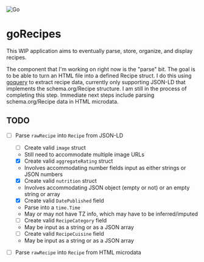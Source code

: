 ![Go](https://github.com/stephenfeagin/goRecipes/workflows/Go/badge.svg)

# goRecipes

This WIP application aims to eventually parse, store, organize, and display recipes.

The component that I'm working on right now is the "parse" bit. The goal is to be able to
turn an HTML file into a defined Recipe struct. I do this using 
[goquery](https://github.com/PuerKitoBio/goquery) to extract recipe data, currently only
supporting JSON-LD that implements the schema.org/Recipe structure. I am still in the
process of completing this step. Immediate next steps include parsing schema.org/Recipe
data in HTML microdata.

## TODO

- [ ] Parse `rawRecipe` into `Recipe` from JSON-LD  
    - [ ] Create valid `image` struct
	- Still need to accommodate multiple image URLs
    - [x] Create valid `aggregateRating` struct
	- Involves accommodating number fields input as either strings or JSON numbers
    - [x] Create valid `nutrition` struct
	- Involves accommodating JSON object (empty or not) or an empty string or array
    - [x] Create valid `DatePublished` field
	- Parse into a `time.Time`
	- May or may not have TZ info, which may have to be inferred/imputed
    - [ ] Create valid `RecipeCategory` field
	- May be input as a string or as a JSON array
    - [ ] Create valid `RecipeCuisine` field
	- May be input as a string or as a JSON array
- [ ] Parse `rawRecipe` into `Recipe` from HTML microdata


